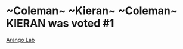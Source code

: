 
# ~Coleman~ ~Kieran~ ~Coleman~ KIERAN was voted #1

[Arango Lab](https://docs.google.com/document/d/1SlaE4lr7_-S8hrJmVLZi-MVwI7ilofRPLnA3GtfGY1o/edit)
